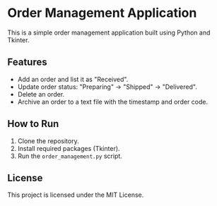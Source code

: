 # Order Management Application

This is a simple order management application built using Python and Tkinter.

## Features
- Add an order and list it as "Received".
- Update order status: "Preparing" -> "Shipped" -> "Delivered".
- Delete an order.
- Archive an order to a text file with the timestamp and order code.

## How to Run
1. Clone the repository.
2. Install required packages (Tkinter).
3. Run the `order_management.py` script.

## License
This project is licensed under the MIT License.

